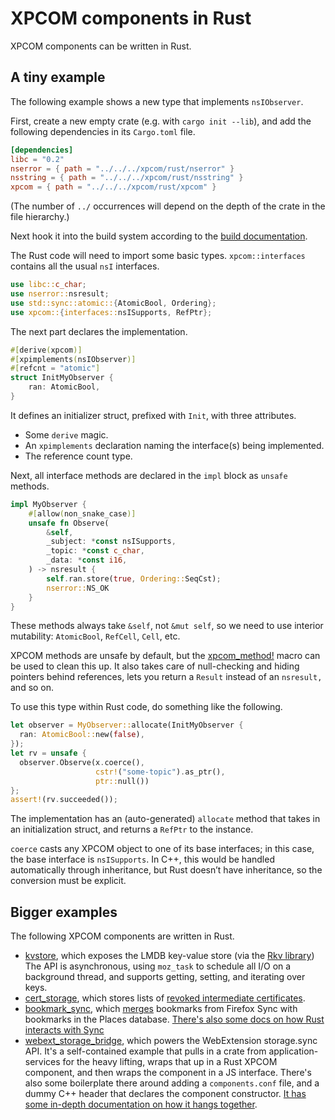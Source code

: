 # XPCOM components in Rust

XPCOM components can be written in Rust.

## A tiny example

The following example shows a new type that implements `nsIObserver`.

First, create a new empty crate (e.g. with `cargo init --lib`), and add the
following dependencies in its `Cargo.toml` file.

```toml
[dependencies]
libc = "0.2"
nserror = { path = "../../../xpcom/rust/nserror" }
nsstring = { path = "../../../xpcom/rust/nsstring" }
xpcom = { path = "../../../xpcom/rust/xpcom" }
```

(The number of `../` occurrences will depend on the depth of the crate in the
file hierarchy.)

Next hook it into the build system according to the [build
documentation](/build/buildsystem/rust.rst).

The Rust code will need to import some basic types. `xpcom::interfaces`
contains all the usual `nsI` interfaces.

```rust
use libc::c_char;
use nserror::nsresult;
use std::sync::atomic::{AtomicBool, Ordering};
use xpcom::{interfaces::nsISupports, RefPtr};
```

The next part declares the implementation.

```rust
#[derive(xpcom)]
#[xpimplements(nsIObserver)]
#[refcnt = "atomic"]
struct InitMyObserver {
    ran: AtomicBool,
}
```

It defines an initializer struct, prefixed with `Init`, with three attributes.
- Some `derive` magic.
- An `xpimplements` declaration naming the interface(s) being implemented.
- The reference count type.

Next, all interface methods are declared in the `impl` block as `unsafe` methods.

```rust
impl MyObserver {
    #[allow(non_snake_case)]
    unsafe fn Observe(
        &self,
        _subject: *const nsISupports,
        _topic: *const c_char,
        _data: *const i16,
    ) -> nsresult {
        self.ran.store(true, Ordering::SeqCst);
        nserror::NS_OK
    }
}
```

These methods always take `&self`, not `&mut self`, so we need to use interior
mutability: `AtomicBool`, `RefCell`, `Cell`, etc.

XPCOM methods are unsafe by default, but the
[xpcom_method!](https://searchfox.org/mozilla-central/source/xpcom/rust/xpcom/src/method.rs)
macro can be used to clean this up. It also takes care of null-checking and
hiding pointers behind references, lets you return a `Result` instead of an
`nsresult,` and so on.

To use this type within Rust code, do something like the following.

```rust
let observer = MyObserver::allocate(InitMyObserver {
  ran: AtomicBool::new(false),
});
let rv = unsafe {
  observer.Observe(x.coerce(),
                   cstr!("some-topic").as_ptr(),
                   ptr::null())
};
assert!(rv.succeeded());
```

The implementation has an (auto-generated) `allocate` method that takes in an
initialization struct, and returns a `RefPtr` to the instance.

`coerce` casts any XPCOM object to one of its base interfaces; in this case,
the base interface is `nsISupports`. In C++, this would be handled
automatically through inheritance, but Rust doesn’t have inheritance, so the
conversion must be explicit.

## Bigger examples

The following XPCOM components are written in Rust.
- [kvstore](https://searchfox.org/mozilla-central/source/toolkit/components/kvstore),
  which exposes the LMDB key-value store (via the [Rkv
  library](https://docs.rs/rkv)) The API is asynchronous, using `moz_task` to
  schedule all I/O on a background thread, and supports getting, setting, and
  iterating over keys.
- [cert_storage](https://searchfox.org/mozilla-central/source/security/manager/ssl/cert_storage),
  which stores lists of [revoked intermediate certificates](https://blog.mozilla.org/security/2015/03/03/revoking-intermediate-certificates-introducing-onecrl/).
- [bookmark_sync](https://searchfox.org/mozilla-central/source/toolkit/components/places/bookmark_sync),
  which [merges](https://mozilla.github.io/dogear) bookmarks from Firefox Sync
  with bookmarks in the Places database.
  [There's also some docs on how Rust interacts with Sync](/services/sync/rust-engines.rst)
- [webext_storage_bridge](https://searchfox.org/mozilla-central/source/toolkit/components/extensions/storage/webext_storage_bridge),
  which powers the WebExtension storage.sync API. It's a self-contained example
  that pulls in a crate from application-services for the heavy lifting, wraps
  that up in a Rust XPCOM component, and then wraps the component in a JS
  interface. There's also some boilerplate there around adding a
  `components.conf` file, and a dummy C++ header that declares the component
  constructor. [It has some in-depth documentation on how it hangs together](../toolkit/components/extensions/webextensions/webext-storage.rst).
